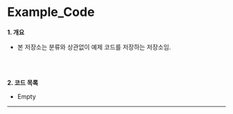 # Example_Code
<b>1. 개요</b>
- 본 저장소는 분류와 상관없이 예제 코드를 저장하는 저장소임.




<br><br>


<b>2. 코드 목록</b> 
- Empty


<hr>
